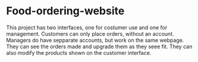 # Food-ordering-website

This project has two interfaces, one for costumer use and one for management.
Customers can only place orders, without an account.
Managers do have sepparate accounts, but work on the same webpage. They can see the orders made and upgrade them as they seee fit. They can also modify the products shown on the customer interface.
